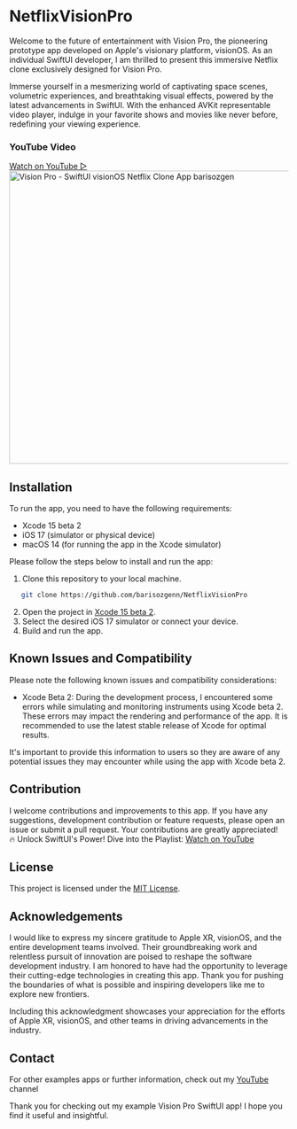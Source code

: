 # NetflixVisionPro


Welcome to the future of entertainment with Vision Pro, the pioneering prototype app developed on Apple's visionary platform, visionOS. As an individual SwiftUI developer, I am thrilled to present this immersive Netflix clone exclusively designed for Vision Pro.

Immerse yourself in a mesmerizing world of captivating space scenes, volumetric experiences, and breathtaking visual effects, powered by the latest advancements in SwiftUI. With the enhanced AVKit representable video player, indulge in your favorite shows and movies like never before, redefining your viewing experience.

### YouTube Video
<a href="https://youtu.be/ofdWweoiqds" target="_blank">
Watch on YouTube ▷
</br>
<img src="https://repository-images.githubusercontent.com/657306985/e1517173-f5ce-4702-8bc4-2bf0644b0297" width="529" title="Vision Pro - SwiftUI visionOS Netflix Clone App barisozgen"/>
</a>

## Installation

To run the app, you need to have the following requirements:

- Xcode 15 beta 2
- iOS 17 (simulator or physical device)
- macOS 14 (for running the app in the Xcode simulator)

Please follow the steps below to install and run the app:

1. Clone this repository to your local machine.
```bash
   git clone https://github.com/barisozgenn/NetflixVisionPro
```
2. Open the project in [Xcode 15 beta 2](https://developer.apple.com/download/applications/).
3. Select the desired iOS 17 simulator or connect your device.
4. Build and run the app.

## Known Issues and Compatibility
Please note the following known issues and compatibility considerations:

- Xcode Beta 2: During the development process, I encountered some errors while simulating and monitoring instruments using Xcode beta 2. These errors may impact the rendering and performance of the app. It is recommended to use the latest stable release of Xcode for optimal results.

It's important to provide this information to users so they are aware of any potential issues they may encounter while using the app with Xcode beta 2.

## Contribution

I welcome contributions and improvements to this app. If you have any suggestions, development contribution or feature requests, please open an issue or submit a pull request. Your contributions are greatly appreciated!
</br>
🔥 Unlock SwiftUI's Power! Dive into the Playlist: 
<a target="_blank" href="https://youtube.com/playlist?list=PLHYoNRMg5NxRpb64Blu3j8iZsFsKmT6s1" title="SwiftUI Playlist - Baris Ozgen">
Watch on YouTube
</a>

## License

This project is licensed under the [MIT License](LICENSE).

## Acknowledgements
I would like to express my sincere gratitude to Apple XR, visionOS, and the entire development teams involved. Their groundbreaking work and relentless pursuit of innovation are poised to reshape the software development industry. I am honored to have had the opportunity to leverage their cutting-edge technologies in creating this app. Thank you for pushing the boundaries of what is possible and inspiring developers like me to explore new frontiers.

Including this acknowledgment showcases your appreciation for the efforts of Apple XR, visionOS, and other teams in driving advancements in the industry.

## Contact

For other examples apps or further information, check out my [YouTube](https://youtube.com/@barisozgen) channel 

Thank you for checking out my example Vision Pro SwiftUI app! I hope you find it useful and insightful.
